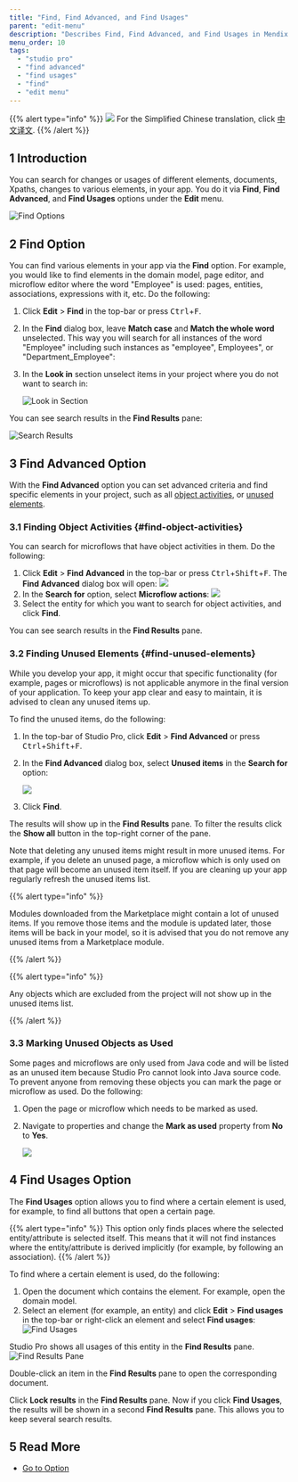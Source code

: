 ```yaml
---
title: "Find, Find Advanced, and Find Usages"
parent: "edit-menu"
description: "Describes Find, Find Advanced, and Find Usages in Mendix Studio Pro."
menu_order: 10
tags:
  - "studio pro"
  - "find advanced"
  - "find usages"
  - "find"
  - "edit menu"
---
```


{{% alert type="info" %}}
<img src="attachments/chinese-translation/china.png" style="display: inline-block; margin: 0" /> For the Simplified Chinese translation, click [中文译文](https://cdn.mendix.tencent-cloud.com/documentation/refguide8/find-and-find-advanced.pdf).
{{% /alert %}}

## 1 Introduction

You can search for changes or usages of different elements, documents, Xpaths, changes to various elements, in your app.  You do it via **Find**, **Find Advanced**, and **Find Usages** options under the **Edit** menu.

![Find Options](attachments/find-and-find-advanced/find-options.jpg)

## 2 Find Option

You can find various elements in your app via the **Find** option. For example, you would like to find elements in the domain model, page editor, and microflow editor where the word "Employee" is used: pages, entities, associations, expressions with it, etc. Do the following:

1. Click **Edit** > **Find** in the top-bar or press <kbd>Ctrl</kbd>+<kbd>F</kbd>.

2. In the **Find** dialog box, leave **Match case** and **Match the whole word** unselected. This way you will search for all instances of the word "Employee" including such instances as "employee", Employees", or "Department_Employee":

3. In the **Look in** section unselect items in your project where you do not want to search in:

   ![Look in Section](attachments/find-and-find-advanced/look-in.jpg)

You can see search results in the **Find Results** pane:

![Search Results](attachments/find-and-find-advanced/search-results.jpg)

## 3 Find Advanced Option

With the **Find Advanced** option you can set advanced criteria and find specific elements in your project, such as all [object activities](#find-object-activities), or [unused elements](#find-unused-elements).

### 3.1 Finding Object Activities {#find-object-activities}

You can search for microflows that have object activities in them. Do the following:

1.  Click **Edit** > **Find** **Advanced** in the top-bar or press <kbd>Ctrl</kbd>+<kbd>Shift</kbd>+<kbd>F</kbd>. The **Find Advanced** dialog box will open: ![](attachments/find-and-find-advanced/find-advanced-dialog-box.png)
3.  In the **Search for** option, select **Microflow actions**: ![](attachments/find-and-find-advanced/search-for-microflow-actions.png)
3.  Select the entity for which you want to search for object activities, and click **Find**.

You can see search results in the **Find Results** pane.

### 3.2 Finding Unused Elements {#find-unused-elements}

While you develop your app, it might occur that specific functionality (for example, pages or microflows) is not applicable anymore in the final version of your application. To keep your app clear and easy to maintain, it is advised to clean any unused items up.

To find the unused items, do the following:

1. In the top-bar of Studio Pro, click **Edit** > **Find Advanced** or press <kbd>Ctrl</kbd>+<kbd>Shift</kbd>+<kbd>F</kbd>.

2. In the **Find Advanced** dialog box, select **Unused items** in the **Search for** option:

   ![](attachments/find-and-find-advanced/search-for-unused-items.png)

3. Click **Find**.

The results will show up in the **Find Results** pane. To filter the results click the **Show all** button in the top-right corner of the pane.

Note that deleting any unused items might result in more unused items. For example, if you delete an unused page, a microflow which is only used on that page will become an unused item itself. If you are cleaning up your app regularly refresh the unused items list.

{{% alert type="info" %}}

Modules downloaded from the Marketplace might contain a lot of unused items. If you remove those items and the module is updated later, those items will be back in your model, so it is advised that you do not remove any unused items from a Marketplace module.

{{% /alert %}}

{{% alert type="info" %}}

Any objects which are excluded from the project will not show up in the unused items list.

{{% /alert %}}

### 3.3 Marking Unused Objects as Used

Some pages and microflows are only used from Java code and will be listed as an unused item because Studio Pro cannot look into Java source code. To prevent anyone from removing these objects you can mark the page or microflow as used. Do the following:

1. Open the page or microflow which needs to be marked as used.

2. Navigate to properties and change the **Mark as used** property from **No** to **Yes**.

   ![](attachments/find-and-find-advanced/mark-as-used-property.png)

## 4 Find Usages Option

The **Find Usages** option allows you to find where a certain element is used, for example, to find all buttons that open a certain page.

{{% alert type="info" %}}
This option only finds places where the selected entity/attribute is selected itself. This means that it will not find instances where the entity/attribute is derived implicitly (for example, by following an association).
{{% /alert %}}

To find where a certain element is used, do the following:

1. Open the document which contains the element. For example, open the domain model.
2. Select an element (for example, an entity) and click **Edit** > **Find usages** in the top-bar or right-click an element and select **Find usages**: ![Find Usages](attachments/find-and-find-advanced/find-usages.png)

Studio Pro shows all usages of this entity in the **Find Results** pane. ![Find Results Pane](attachments/find-and-find-advanced/found-usages.png)

Double-click an item in the **Find Results** pane to open the corresponding document.

Click **Lock results** in the **Find Results** pane. Now if you click **Find Usages**, the results will be shown in a second **Find Results** pane. This allows you to  keep several search results.

## 5 Read More

* [Go to Option](go-to-option)
